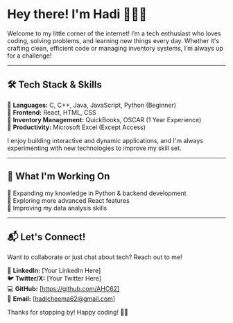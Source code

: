 # Hey there! I'm Hadi 👨‍💻🚀  

Welcome to my little corner of the internet! I’m a tech enthusiast who loves coding, solving problems, and learning new things every day. Whether it's crafting clean, efficient code or managing inventory systems, I’m always up for a challenge!  

---

## 🛠️ Tech Stack & Skills  
🔹 **Languages:** C, C++, Java, JavaScript, Python (Beginner)  
🔹 **Frontend:** React, HTML, CSS  
🔹 **Inventory Management:** QuickBooks, OSCAR (1 Year Experience)  
🔹 **Productivity:** Microsoft Excel (Except Access)  

I enjoy building interactive and dynamic applications, and I'm always experimenting with new technologies to improve my skill set.  

---

## 🌱 What I'm Working On  
🔸 Expanding my knowledge in Python & backend development  
🔸 Exploring more advanced React features  
🔸 Improving my data analysis skills  

---

## 📬 Let's Connect!  
Want to collaborate or just chat about tech? Reach out to me!  

💼 **LinkedIn:** [Your LinkedIn Here]  
🐦 **Twitter/X:** [Your Twitter Here]  
💻 **GitHub:** [https://github.com/AHC62]  
📧 **Email:** [hadicheema62@gmail.com]  

Thanks for stopping by! Happy coding! 🚀✨  

